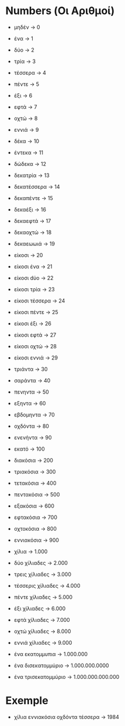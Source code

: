 # Numbers (Οι Αριθμοί)

- μηδέν -> 0
- ένα -> 1
- δύο -> 2
- τρία -> 3
- τέσσερα -> 4
- πέντε -> 5
- έξι -> 6
- εφτά -> 7
- οχτώ -> 8
- εννιά -> 9

- δέκα -> 10
- έντεκα -> 11
- δώδεκα -> 12
- δεκατρία -> 13
- δεκατέσσερα -> 14
- δεκαπέντε -> 15
- δεκαέξι -> 16
- δεκαεφτά -> 17
- δεκαοχτώ -> 18
- δεκαεωωιά -> 19

- είκοσι -> 20
- είκοσι ένα -> 21
- είκοσι dύo -> 22
- είκοσι τρία -> 23
- είκοσι τέσσερα -> 24
- είκοσι πέντε -> 25
- είκοσι έξι -> 26
- είκοσι εφτά -> 27
- είκοσι οχτώ -> 28
- είκοσι εννιά -> 29

- τριάντα -> 30
- σαράντα -> 40
- πενηντα -> 50
- εξηντα -> 60
- εβδομηντα -> 70
- οχδόντα -> 80
- ενενήντα -> 90

- εκατό -> 100
- διακόσια -> 200
- τριακόσια -> 300
- τετακόσια -> 400
- πεντακόσια -> 500
- εξακόσια -> 600
- εφτακόσια -> 700
- οχτοκόσια -> 800
- εννιακόσια -> 900

- χίλια -> 1.000
- δύο χίλιαδες -> 2.000
- τρεις χίλιαδες -> 3.000
- τέσσερις χίλιαδες -> 4.000
- πέντε χίλιαδες -> 5.000
- έξι χίλιαδες -> 6.000
- εφτά χίλιαδες -> 7.000
- οχτώ χίλιαδες -> 8.000
- εννιά χίλιαδες -> 9.000

- ένα εκατομμυπια -> 1.000.000
- ένα δισεκατομμύριο -> 1.000.000.0000
- ένα τρισεκατομμύριο -> 1.000.000.000.000

# Exemple

- χίλια εννιακόσια οχδόντα τέσσερα -> 1984
